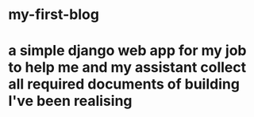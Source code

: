 # my-first-blog
# a simple django web app for my job to help me and my assistant collect all required documents of building I've been realising
